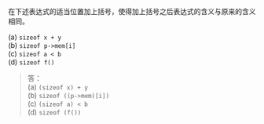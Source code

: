 在下述表达式的适当位置加上括号，使得加上括号之后表达式的含义与原来的含义相同。

(a) `sizeof x + y`  
(b) `sizeof p->mem[i]`  
(c) `sizeof a < b`  
(d) `sizeof f()`

> 答：  
> (a) `(sizeof x) + y`  
> (b) `sizeof ((p->mem)[i])`  
> (c) `(sizeof a) < b`  
> (d) `sizeof (f())`
